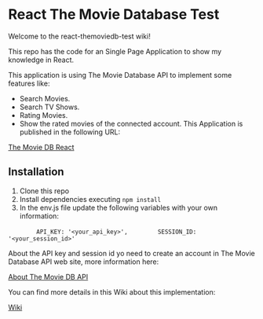 # React The Movie Database Test
Welcome to the react-themoviedb-test wiki!

This repo has the code for an Single Page Application to show my knowledge in React.

This application is using The Movie Database API to implement some features like:
* Search Movies.
* Search TV Shows.
* Rating Movies.
* Show the rated movies of the connected account.
This Application is published in the following URL:

[The Movie DB React](https://maximo-calero.github.io/react-themoviedb-test)

## Installation
1. Clone this repo
2. Install dependencies executing `npm install`
3. In the env.js file update the following variables with your own information:

`        API_KEY: '<your_api_key>',`
`        SESSION_ID: '<your_session_id>'`

About the API key and session id yo need to create an account in The Movie Database API web site, more information here:

[About The Movie DB API](https://github.com/maximo-calero/react-themoviedb-test/wiki/About-The-Movie-Database-API)

You can find more details in this Wiki about this implementation:

[Wiki](https://github.com/maximo-calero/react-themoviedb-test/wiki)


